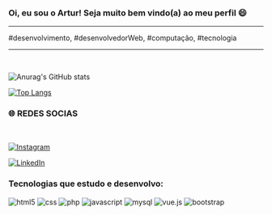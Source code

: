 ### Oi, eu sou o Artur! Seja muito bem vindo(a) ao meu perfil 😄
<hr>
<p>#desenvolvimento, #desenvolvedorWeb, #computação, #tecnologia </p>
<hr>
<br>


![Anurag's GitHub stats](https://github-readme-stats.vercel.app/api?username=ar7utz&show_icons=true&theme=transparent)

[![Top Langs](https://github-readme-stats.vercel.app/api/top-langs/?username=ar7utz&layout=donut)](https://github.com/anuraghazra/github-readme-stats)


### 🌐 REDES SOCIAS
<br>

[![Instagram](https://img.shields.io/badge/Instagram-E4405F?style=for-the-badge&logo=instagram&logoColor=white)](https://www.instagram.com/oarrtu/)


[![LinkedIn](https://img.shields.io/badge/LinkedIn-0077B5?style=for-the-badge&logo=linkedin&logoColor=white)](https://www.linkedin.com/in/artur-pereira-1b7071220/)


### Tecnologias que estudo e desenvolvo:

<div style="display: inline-block; <br/>">
    <img align="center" alt="html5" src="https://img.shields.io/badge/HTML5-E34F26?style=for-the-badge&logo=html5&logoColor=white" />
    <img align="center" alt="css" src="https://img.shields.io/badge/CSS3-1572B6?style=for-the-badge&logo=css3&logoColor=white" />
    <img align="center" alt="php" src="https://img.shields.io/badge/PHP-777BB4?style=for-the-badge&logo=php&logoColor=white" />
    <img align="center" alt="javascript" src="https://img.shields.io/badge/JavaScript-323330?style=for-the-badge&logo=javascript&logoColor=F7DF1E" />
    <img align="center" alt="mysql" src="https://img.shields.io/badge/MySQL-00000F?style=for-the-badge&logo=mysql&logoColor=white" />
    <img align="center" alt="vue.js" src="https://img.shields.io/badge/Vue.js-35495E?style=for-the-badge&logo=vue.js&logoColor=4FC08D" />
    <img align="center" alt="bootstrap" src="https://img.shields.io/badge/Bootstrap-563D7C?style=for-the-badge&logo=bootstrap&logoColor=white" />

</div>
